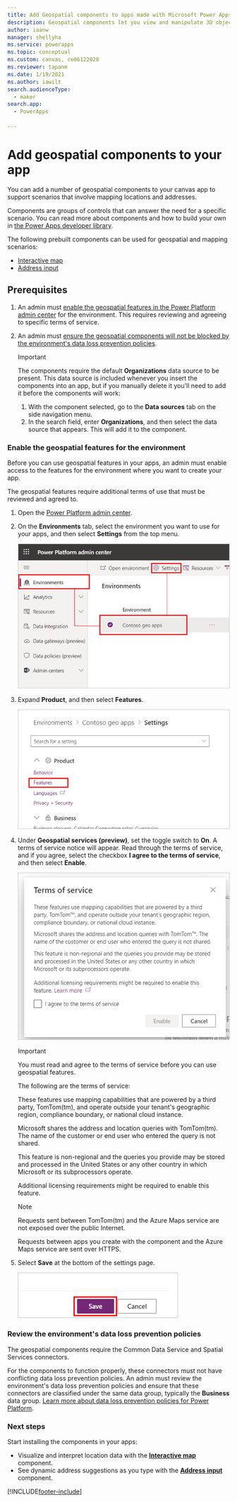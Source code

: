 ```yaml
---
title: Add Geospatial components to apps made with Microsoft Power Apps
description: Geospatial components let you view and manipulate 3D objects and images in the real world, in augmented reality. 
author: iaanw
manager: shellyha
ms.service: powerapps
ms.topic: conceptual
ms.custom: canvas, ce06122020
ms.reviewer: tapanm
ms.date: 1/19/2021
ms.author: iawilt
search.audienceType: 
  - maker
search.app: 
  - PowerApps

---
```


# Add geospatial components to your app

You can add a number of geospatial components to your canvas app to support scenarios that involve mapping locations and addresses.

Components are groups of controls that can answer the need for a specific scenario. You can read more about components and how to build your own in [the Power Apps developer library](../../developer/component-framework/custom-controls-overview.md).

The following prebuilt components can be used for geospatial and mapping scenarios:

- [Interactive map](geospatial-component-map.md)
- [Address input](geospatial-component-input-address.md)

## Prerequisites

1. An admin must [enable the geospatial features in the Power Platform admin center](#enable-the-geospatial-features-for-the-environment) for the environment. This requires reviewing and agreeing to specific terms of service.
2. An admin must [ensure the geospatial components will not be blocked by the environment's data loss prevention policies](#review-the-environments-data-loss-prevention-policies).

    >[!IMPORTANT]
    >The components require the default **Organizations** data source to be present. This data source is included whenever you insert the components into an app, but if you manually delete it you'll need to add it before the components will work:
    >
    >1. With the component selected, go to the **Data sources** tab on the side navigation menu.
    >2. In the search field, enter **Organizations**, and then select the data source that appears. This will add it to the component.

### Enable the geospatial features for the environment

Before you can use geospatial features in your apps, an admin must enable access to the features for the environment where you want to create your app.

The geospatial features require additional terms of use that must be reviewed and agreed to.

1. Open the [Power Platform admin center](https://admin.powerplatform.microsoft.com).

1. On the **Environments** tab, select the environment you want to use for your apps, and then select **Settings** from the top menu.

    ![Environment selected in the Power Platform admin center](./media/geospatial/ppac-environment.png "Environment selected in the Power Platform admin center")

1. Expand **Product**, and then select **Features**.

    ![Screenshot of environment settings with Features selection highlighted](./media/geospatial/ppac-settings.png "Screenshot of environment settings with Features selection highlighted")

1. Under **Geospatial services (preview)**, set the toggle switch to **On**. A terms of service notice will appear. Read through the terms of service, and if you agree, select the checkbox **I agree to the terms of service**, and then select **Enable**.

    ![Screenshot of the terms of service](./media/geospatial/ppac-tos.png "Screenshot of the terms of service")

    >[!IMPORTANT]
    >You must read and agree to the terms of service before you can use geospatial features. 
    >
    >The following are the terms of service:  
    >  
    >These features use mapping capabilities that are powered by a third party, TomTom(tm), and operate outside your tenant's geographic region, compliance boundary, or national cloud instance.  
    >
    >Microsoft shares the address and location queries with TomTom(tm). The name of the customer or end user who entered the query is not shared.
    >
    >This feature is non-regional and the queries you provide may be stored and processed in the United States or any other country in which Microsoft or its subprocessors operate.
    >
    >Additional licensing requirements might be required to enable this feature.  

    >[!NOTE]
    >Requests sent between TomTom(tm) and the Azure Maps service are not exposed over the public Internet.
    >
    >Requests between apps you create with the component and the Azure Maps service are sent over HTTPS.
    

1. Select **Save** at the bottom of the settings page.

    ![Screenshot of the Save button](./media/geospatial/ppac-save.png "Screenshot of the Save button")

### Review the environment's data loss prevention policies

The geospatial components require the Common Data Service and Spatial Services connectors. 

For the components to function properly, these connectors must not have conflicting data loss prevention policies. An admin must review the environment's data loss prevention policies and ensure that these connectors are classified under the same data group, typically the **Business** data group. [Learn more about data loss prevention policies for Power Platform](/power-platform/admin/prevent-data-loss). 

### Next steps

Start installing the components in your apps:

- Visualize and interpret location data with the **[Interactive map](geospatial-component-map.md)** component.
- See dynamic address suggestions as you type with the **[Address input](geospatial-component-input-address.md)** component.


[!INCLUDE[footer-include](../../includes/footer-banner.md)]
